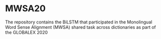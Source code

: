 # MWSA20
The repository contains the BiLSTM that participated in the Monolingual Word Sense Alignment (MWSA) shared task across dictionaries as part of the GLOBALEX 2020
